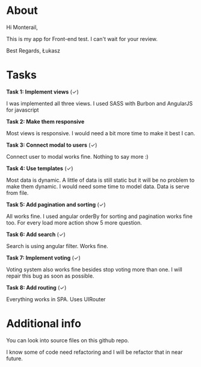 # About
Hi Monterail,

This is my app for Front-end test. I can't wait for your review.

Best Regards, Łukasz

# Tasks

**Task 1: Implement views** (✓)

I was implemented all three views. I used SASS with Burbon and AngularJS for javascript

**Task 2: Make them responsive**

Most views is responsive. I would need a bit more time to make it best I can.

**Task 3: Connect modal to users** (✓)

Connect user to modal works fine. Nothing to say more :)

**Task 4: Use templates** (✓)

Most data is dynamic. A little of data is still static but it will be no problem to make them dynamic. I would need some time to model data. Data is serve from file.

**Task 5: Add pagination and sorting** (✓)

All works fine. I used angular orderBy for sorting and pagination works fine too. For every load more action show 5 more question.

**Task 6: Add search** (✓)

Search is using angular filter. Works fine.

**Task 7: Implement voting** (✓)

Voting system also works fine besides stop voting more than one. I will repair this bug as soon as possible.

**Task 8: Add routing** (✓)

Everything works in SPA. Uses UIRouter

# Additional info

You can look into source files on this github repo.

I know some of code need refactoring and I will be refactor that in near future.
